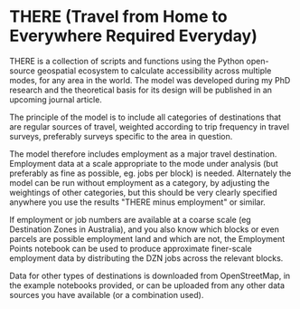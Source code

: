 # THERE (Travel from Home to Everywhere Required Everyday)

THERE is a collection of scripts and functions using the Python open-source geospatial ecosystem to calculate accessibility across multiple modes, for any area in the world. The model was developed during my PhD research and the theoretical basis for its design will be published in an upcoming journal article.

The principle of the model is to include all categories of destinations that are regular sources of travel, weighted according to trip frequency in travel surveys, preferably surveys specific to the area in question.

The model therefore includes employment as a major travel destination. Employment data at a scale appropriate to the mode under analysis (but preferably as fine as possible, eg. jobs per block) is needed.
Alternately the model can be run without employment as a category, by adjusting the weightings of other categories, but this should be very clearly specified anywhere you use the results "THERE minus employment" or similar.

If employment or job numbers are available at a coarse scale (eg Destination Zones in Australia), and you also know which blocks or even parcels are possible employment land and which are not, the Employment Points notebook can be used to produce approximate finer-scale employment data by distributing the DZN jobs across the relevant blocks.

Data for other types of destinations is downloaded from OpenStreetMap, in the example notebooks provided, or can be uploaded from any other data sources you have available (or a combination used).
